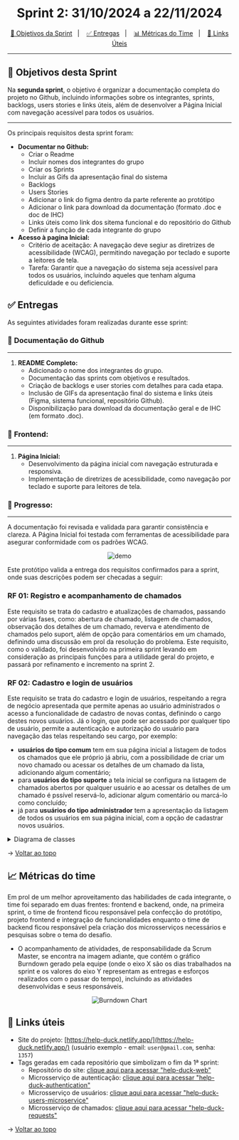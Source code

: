 <span id="topo">

<h1 align="center">Sprint 2: 31/10/2024 a 22/11/2024</h1>

<p align="center">
    <a href="#objetivos">🎯 Objetivos da Sprint</a> &nbsp |&nbsp &nbsp
    <a href="#entregas">✅ Entregas</a> &nbsp |&nbsp &nbsp
    <a href="#metricas">📊 Métricas do Time</a> &nbsp |&nbsp &nbsp
    <a href="#links">🔗 Links Úteis</a>
</p>

---
<span id="objetivos">
  
## 🎯 Objetivos desta Sprint

Na **segunda sprint**, o objetivo é organizar a documentação completa do projeto no Github, incluindo informações sobre os integrantes, sprints, backlogs, users stories e links úteis, além de desenvolver a Página Inicial com navegação acessível para todos os usuários.

---
Os principais requisitos desta sprint foram: 
- **Documentar no Github:**
  - Criar o Readme
  - Incluir nomes dos integrantes do grupo
  - Criar os Sprints
  - Incluir as Gifs da apresentação final do sistema
  - Backlogs
  - Users Stories
  - Adicionar o link do figma dentro da parte referente ao protótipo
  - Adicionar o link para download da documentação (formato .doc e doc de IHC)
  - Links úteis como link dos sitema funcional e do repositório do Github
  - Definir a função de cada integrante do grupo
- **Acesso à pagina Inicial:**
  - Critério de aceitação: A navegação deve segiur as diretrizes de acessibilidade (WCAG), permitindo navegação por teclado e suporte a leitores de tela.
  - Tarefa: Garantir que a navegação do sistema seja acessível para todos os usuários, incluíndo aqueles que tenham alguma deficuldade e ou deficiencia.

<span id="entregas">
        
## ✅ Entregas
As seguintes atividades foram realizadas durante esse sprint:  

### 📌 **Documentação do Github**
---
1. **README Completo:**  
   - Adicionado o nome dos integrantes do grupo.
   - Documentação das sprints com objetivos e resultados.
   - Criação de backlogs e user stories com detalhes para cada etapa.
   - Inclusão de GIFs da apresentação final do sistema e links úteis (Figma, sistema funcional, repositório Github).
   - Disponibilização para download da documentação geral e de IHC (em formato .doc).

### 📌 **Frontend:**
---
1. **Página Inicial:**  
   - Desenvolvimento da página inicial com navegação estruturada e responsiva.  
   - Implementação de diretrizes de acessibilidade, como navegação por teclado e suporte para leitores de tela.

### 📌 **Progresso:**
---
A  documentação foi revisada e validada para garantir consistência e clareza. A Página Inicial foi testada com ferramentas de acessibilidade para asegurar conformidade com os padrões WCAG.

<div align="center">

![demo](./demo.gif)
</div>

Este protótipo valida a entrega dos requisitos confirmados para a sprint, onde suas descrições podem ser checadas a seguir:

### RF 01: Registro e acompanhamento de chamados

Este requisito se trata do cadastro e atualizações de chamados, passando por várias fases, como: abertura de chamado, listagem de chamados, observação dos detalhes de um chamado, reverva e atendimento de chamados pelo suport, além de opção para comentários em um chamado, definindo uma discussão em prol da resolução do problema. Este requisito, como o validado, foi desenvolvido na primeira sprint levando em consideração as principais funções para a utilidade geral do projeto, e passará por refinamento e incremento na sprint 2.

### RF 02: Cadastro e login de usuários

Este requisito se trata do cadastro e login de usuários, respeitando a regra de negócio apresentada que permite apenas ao usuário administrados o acesso a funcionalidade de cadastro de novas contas, definindo o cargo destes novos usuários. Já o login, que pode ser acessado por qualquer tipo de usuário, permite a autenticação e autorização do usuário para navegação das telas respeitando seu cargo, por exemplo:

- **usuários do tipo comum** tem em sua página inicial a listagem de todos os chamados que ele próprio já abriu, com a possibilidade de criar um novo chamado ou acessar os detalhes de um chamado da lista, adicionando algum comentário;
- para **usuários do tipo suporte** a tela inicial se configura na listagem de chamados abertos por qualquer usuário e ao acessar os detalhes de um chamado é pssível reservá-lo, adicionar algum comentário ou marcá-lo como concluído;
- já para **usuários do tipo administrador** tem a apresentação da listagem de todos os usuários em sua página inicial, com a opção de cadastrar novos usuários.

<details>
   <summary>Diagrama de classes</summary>
   <h4>Diagrama de classes mapeado do frontend</h4>
   <img src="https://user-images.githubusercontent.com/69374340/163506461-be837b99-d7ce-4c3c-86ff-c1d276fec529.png">
   <h4>Diagrama de classes mapeado do microsserviço de usuários</h4>
   <img src="https://user-images.githubusercontent.com/69374340/163507227-c7373703-3fd4-456f-8670-2e25cb177199.png">
   <h4>Diagrama de classes mapeado do microsserviço de autenticação</h4>
   <img src="https://user-images.githubusercontent.com/69374340/163507603-d0c3400d-6c1c-422b-b923-38a5e8c11304.png">
   <h4>Diagrama de classes mapeado do microsserviço de chamados</h4>
   <img src="https://user-images.githubusercontent.com/69374340/163507346-aa436b7d-1143-4b42-845b-01bb94202ff3.png">
</details>
    
→ [Voltar ao topo](#topo)

<span id="metricas">
    
## :chart_with_upwards_trend: Métricas do time
Em prol de um melhor aproveitamento das habilidades de cada integrante, o time foi separado em duas frentes: frontend e backend, onde, na primeira sprint, o time de frontend ficou responsável pela confecção do protótipo, projeto frontend e integração de funcionalidades enquanto o time de backend ficou responsável pela criação dos microsserviços necessários e pesquisas sobre o tema do desafio. 
- O acompanhamento de atividades, de responsabilidade da Scrum Master, se encontra na imagem adiante, que contém o gráfico Burndown gerado pela equipe (onde o eixo X são os dias trabalhados na sprint e os valores do eixo Y representam as entregas e esforços realizados com o passar do tempo), incluindo as atividades desenvolvidas e seus responsáveis.
    
<div align="center">
    
![Burndown Chart](https://user-images.githubusercontent.com/69374340/163472803-4912e725-f05c-4cdc-84bc-29ae2953f401.png)
</div>
    
<span id="links">
    
## :link: Links úteis

- Site do projeto: [https://help-duck.netlify.app/](https://help-duck.netlify.app/) (usuário exemplo - email: `user@gmail.com`, senha: `1357`)
- Tags geradas em cada repositório que simbolizam o fim da 1ª sprint:
  - Repositório do site: [clique aqui para acessar "help-duck-web"](https://github.com/The-Bugger-Ducks/help-duck-web)
  - Microsserviço de autenticação: [clique aqui para acessar "help-duck-authentication"](https://github.com/The-Bugger-Ducks/help-duck-authentication)
  - Microsserviço de usuários: [clique aqui para acessar "help-duck-users-microservice"](https://github.com/The-Bugger-Ducks/help-duck-users-microservice)
  - Microsserviço de chamados: [clique aqui para acessar "help-duck-requests"](https://github.com/The-Bugger-Ducks/help-duck-requests)

→ [Voltar ao topo](#topo)